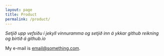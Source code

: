 ```yaml
---
layout: page
title: Product
permalink: /product/
---
```


*Setjið upp vefsíðu í jekyll vinnuramma og setjið inn á ykkar github reikning og birtið á github.io* 

My e-mail is [email@something.com](mailto:email@something.com).
